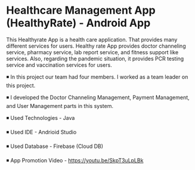 # Healthcare Management App (HealthyRate) - Android App

This Healthyrate App is a health care application. That provides many different services for users. Healthy rate App provides doctor channeling service, pharmacy service, lab report service, and fitness support like services. Also, regarding the pandemic situation, it provides PCR testing service and vaccination services for users. 

◾ In this project our team had four members. I worked as a team leader on this project.

◾ I developed the Doctor Channeling Management, Payment Management, and User Management parts in this system. 

◾ Used Technologies - Java

◾ Used IDE - Andrioid Studio

◾ Used Database - Firebase (Cloud DB)

◾ App Promotion Video - https://youtu.be/SkpT3uLpLBk
